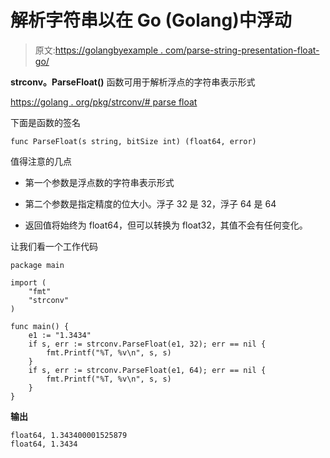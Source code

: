 # 解析字符串以在 Go (Golang)中浮动

> 原文:[https://golangbyexample . com/parse-string-presentation-float-go/](https://golangbyexample.com/parse-string-representation-float-go/)

**strconv。ParseFloat()** 函数可用于解析浮点的字符串表示形式

[https://golang . org/pkg/strconv/# parse float](https://golang.org/pkg/strconv/#ParseFloat)

下面是函数的签名

```
func ParseFloat(s string, bitSize int) (float64, error) 
```

值得注意的几点

*   第一个参数是浮点数的字符串表示形式

*   第二个参数是指定精度的位大小。浮子 32 是 32，浮子 64 是 64

*   返回值将始终为 float64，但可以转换为 float32，其值不会有任何变化。

让我们看一个工作代码

```
package main

import (
    "fmt"
    "strconv"
)

func main() {
    e1 := "1.3434"
    if s, err := strconv.ParseFloat(e1, 32); err == nil {
        fmt.Printf("%T, %v\n", s, s)
    }
    if s, err := strconv.ParseFloat(e1, 64); err == nil {
        fmt.Printf("%T, %v\n", s, s)
    }
}
```

**输出**

```
float64, 1.343400001525879
float64, 1.3434
```